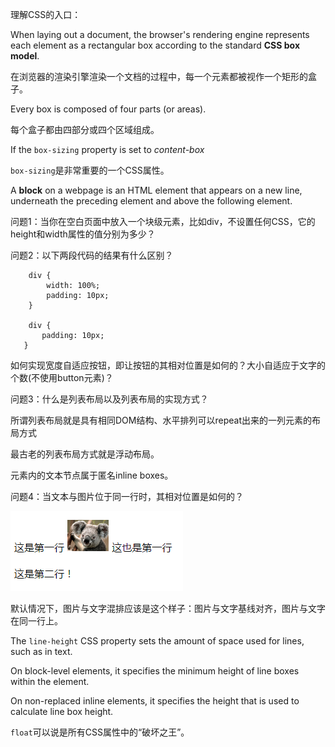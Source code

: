 理解CSS的入口：

When laying out a document, the browser's rendering engine represents each element as a rectangular box according to the standard **CSS box model**.

在浏览器的渲染引擎渲染一个文档的过程中，每一个元素都被视作一个矩形的盒子。

Every box is composed of four parts (or areas).

每个盒子都由四部分或四个区域组成。

If the `box-sizing` property is set to *content-box*

`box-sizing`是非常重要的一个CSS属性。

A **block** on a webpage is an HTML element that appears on a new line, underneath the preceding element and above the following element.

问题1：当你在空白页面中放入一个块级元素，比如div，不设置任何CSS，它的height和width属性的值分别为多少？

问题2：以下两段代码的结果有什么区别？

        div {
            width: 100%;
            padding: 10px;
        }
        
        div {
           padding: 10px;
       }
       
如何实现宽度自适应按钮，即让按钮的其相对位置是如何的？大小自适应于文字的个数(不使用button元素)？
       
问题3：什么是列表布局以及列表布局的实现方式？

所谓列表布局就是具有相同DOM结构、水平排列可以repeat出来的一列元素的布局方式

最古老的列表布局方式就是浮动布局。

元素内的文本节点属于匿名inline boxes。

问题4：当文本与图片位于同一行时，其相对位置是如何的？

![](./assets/css-1.png)

默认情况下，图片与文字混排应该是这个样子：图片与文字基线对齐，图片与文字在同一行上。

The `line-height` CSS property sets the amount of space used for lines, such as in text.

On block-level elements, it specifies the minimum height of line boxes within the element.

On non-replaced inline elements, it specifies the height that is used to calculate line box height.

`float`可以说是所有CSS属性中的“破坏之王”。